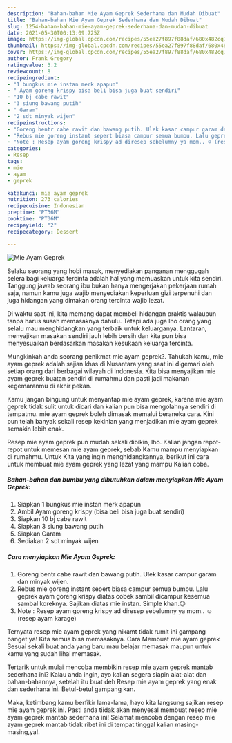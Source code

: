 ```yaml
---
description: "Bahan-bahan Mie Ayam Geprek Sederhana dan Mudah Dibuat"
title: "Bahan-bahan Mie Ayam Geprek Sederhana dan Mudah Dibuat"
slug: 1254-bahan-bahan-mie-ayam-geprek-sederhana-dan-mudah-dibuat
date: 2021-05-30T00:13:09.725Z
image: https://img-global.cpcdn.com/recipes/55ea27f897f88daf/680x482cq70/mie-ayam-geprek-foto-resep-utama.jpg
thumbnail: https://img-global.cpcdn.com/recipes/55ea27f897f88daf/680x482cq70/mie-ayam-geprek-foto-resep-utama.jpg
cover: https://img-global.cpcdn.com/recipes/55ea27f897f88daf/680x482cq70/mie-ayam-geprek-foto-resep-utama.jpg
author: Frank Gregory
ratingvalue: 3.2
reviewcount: 8
recipeingredient:
- "1 bungkus mie instan merk apapun"
- " Ayam goreng krispy bisa beli bisa juga buat sendiri"
- "10 bj cabe rawit"
- "3 siung bawang putih"
- " Garam"
- "2 sdt minyak wijen"
recipeinstructions:
- "Goreng bentr cabe rawit dan bawang putih. Ulek kasar campur garam dan minyak wijen."
- "Rebus mie goreng instant sepert biasa campur semua bumbu. Lalu geprek ayam goreng krispy diatas cobek sambil dicampur kesemua sambal koreknya. Sajikan diatas mie instan. Simple khan.😉"
- "Note : Resep ayam goreng krispy ad diresep sebelumny ya mom.. ☺ (resep ayam karage)"
categories:
- Resep
tags:
- mie
- ayam
- geprek

katakunci: mie ayam geprek 
nutrition: 273 calories
recipecuisine: Indonesian
preptime: "PT36M"
cooktime: "PT36M"
recipeyield: "2"
recipecategory: Dessert

---
```



![Mie Ayam Geprek](https://img-global.cpcdn.com/recipes/55ea27f897f88daf/680x482cq70/mie-ayam-geprek-foto-resep-utama.jpg)

Selaku seorang yang hobi masak, menyediakan panganan menggugah selera bagi keluarga tercinta adalah hal yang memuaskan untuk kita sendiri. Tanggung jawab seorang ibu bukan hanya mengerjakan pekerjaan rumah saja, namun kamu juga wajib menyediakan keperluan gizi terpenuhi dan juga hidangan yang dimakan orang tercinta wajib lezat.

Di waktu  saat ini, kita memang dapat membeli hidangan praktis walaupun tanpa harus susah memasaknya dahulu. Tetapi ada juga lho orang yang selalu mau menghidangkan yang terbaik untuk keluarganya. Lantaran, menyajikan masakan sendiri jauh lebih bersih dan kita pun bisa menyesuaikan berdasarkan masakan kesukaan keluarga tercinta. 



Mungkinkah anda seorang penikmat mie ayam geprek?. Tahukah kamu, mie ayam geprek adalah sajian khas di Nusantara yang saat ini digemari oleh setiap orang dari berbagai wilayah di Indonesia. Kita bisa menyajikan mie ayam geprek buatan sendiri di rumahmu dan pasti jadi makanan kegemaranmu di akhir pekan.

Kamu jangan bingung untuk menyantap mie ayam geprek, karena mie ayam geprek tidak sulit untuk dicari dan kalian pun bisa mengolahnya sendiri di tempatmu. mie ayam geprek boleh dimasak memalui beraneka cara. Kini pun telah banyak sekali resep kekinian yang menjadikan mie ayam geprek semakin lebih enak.

Resep mie ayam geprek pun mudah sekali dibikin, lho. Kalian jangan repot-repot untuk memesan mie ayam geprek, sebab Kamu mampu menyiapkan di rumahmu. Untuk Kita yang ingin menghidangkannya, berikut ini cara untuk membuat mie ayam geprek yang lezat yang mampu Kalian coba.

<!--inarticleads1-->

##### Bahan-bahan dan bumbu yang dibutuhkan dalam menyiapkan Mie Ayam Geprek:

1. Siapkan 1 bungkus mie instan merk apapun
1. Ambil  Ayam goreng krispy (bisa beli bisa juga buat sendiri)
1. Siapkan 10 bj cabe rawit
1. Siapkan 3 siung bawang putih
1. Siapkan  Garam
1. Sediakan 2 sdt minyak wijen




<!--inarticleads2-->

##### Cara menyiapkan Mie Ayam Geprek:

1. Goreng bentr cabe rawit dan bawang putih. Ulek kasar campur garam dan minyak wijen.
1. Rebus mie goreng instant sepert biasa campur semua bumbu. Lalu geprek ayam goreng krispy diatas cobek sambil dicampur kesemua sambal koreknya. Sajikan diatas mie instan. Simple khan.😉
1. Note : Resep ayam goreng krispy ad diresep sebelumny ya mom.. ☺ (resep ayam karage)




Ternyata resep mie ayam geprek yang nikamt tidak rumit ini gampang banget ya! Kita semua bisa memasaknya. Cara Membuat mie ayam geprek Sesuai sekali buat anda yang baru mau belajar memasak maupun untuk kamu yang sudah lihai memasak.

Tertarik untuk mulai mencoba membikin resep mie ayam geprek mantab sederhana ini? Kalau anda ingin, ayo kalian segera siapin alat-alat dan bahan-bahannya, setelah itu buat deh Resep mie ayam geprek yang enak dan sederhana ini. Betul-betul gampang kan. 

Maka, ketimbang kamu berfikir lama-lama, hayo kita langsung sajikan resep mie ayam geprek ini. Pasti anda tiidak akan menyesal membuat resep mie ayam geprek mantab sederhana ini! Selamat mencoba dengan resep mie ayam geprek mantab tidak ribet ini di tempat tinggal kalian masing-masing,ya!.

